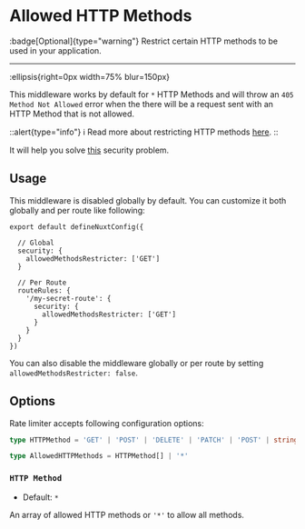# Allowed HTTP Methods

:badge[Optional]{type="warning"} Restrict certain HTTP methods to be used in your application.

---

:ellipsis{right=0px width=75% blur=150px}

This middleware works by default for `*` HTTP Methods and will throw an `405 Method Not Allowed` error when the there will be a request sent with an HTTP Method that is not allowed.

::alert{type="info"}
ℹ Read more about restricting HTTP methods [here](https://cheatsheetseries.owasp.org/cheatsheets/REST_Security_Cheat_Sheet.html#restrict-http-methods).
::

It will help you solve [this](https://cheatsheetseries.owasp.org/cheatsheets/REST_Security_Cheat_Sheet.html#restrict-http-methods) security problem.

## Usage

This middleware is disabled globally by default. You can customize it both globally and per route like following:

```js{}[nuxt.config.ts]
export default defineNuxtConfig({

  // Global
  security: {
    allowedMethodsRestricter: ['GET']
  }

  // Per Route
  routeRules: {
    '/my-secret-route': {
      security: {
        allowedMethodsRestricter: ['GET']
      }
    }
  }
})
```

You can also disable the middleware globally or per route by setting `allowedMethodsRestricter: false`.

## Options

Rate limiter accepts following configuration options:

```ts
type HTTPMethod = 'GET' | 'POST' | 'DELETE' | 'PATCH' | 'POST' | string;

type AllowedHTTPMethods = HTTPMethod[] | '*'
```

### `HTTP Method`

- Default: `*`

An array of allowed HTTP methods or `'*'` to allow all methods.
